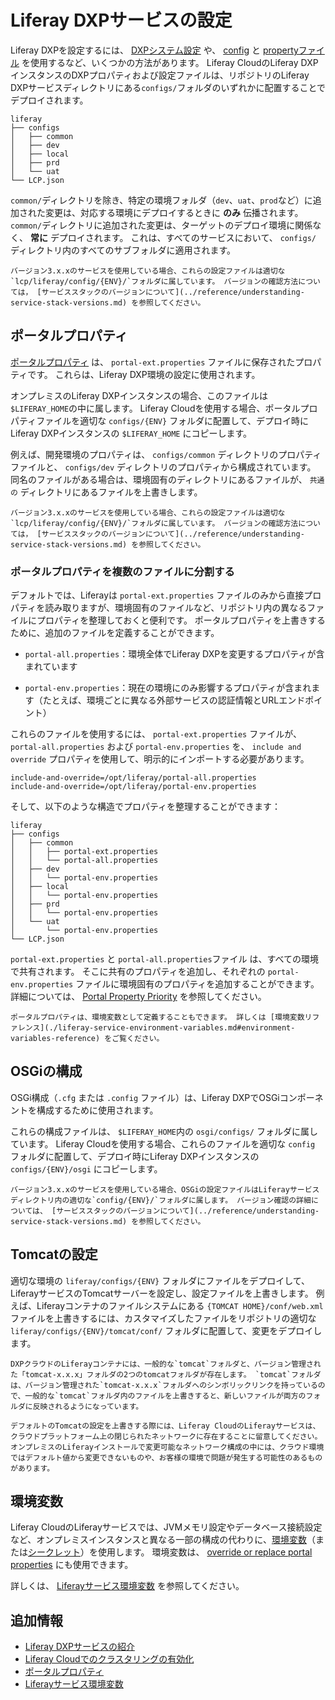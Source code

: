 # Liferay DXPサービスの設定　

Liferay DXPを設定するには、 [DXPシステム設定](https://learn.liferay.com/dxp/latest/ja/system-administration/configuring-liferay/system-settings.html) や、 [config](https://learn.liferay.com/dxp/latest/ja/system-administration/configuring-liferay/configuration-files-and-factories/using-configuration-files.html) と [propertyファイル](https://learn.liferay.com/dxp/latest/ja/installation-and-upgrades/reference/portal-properties.html) を使用するなど、いくつかの方法があります。 Liferay CloudのLiferay DXPインスタンスのDXPプロパティおよび設定ファイルは、リポジトリのLiferay DXPサービスディレクトリにある`configs/`フォルダのいずれかに配置することでデプロイされます。

```
liferay
├── configs
│   ├── common
│   ├── dev
│   ├── local
│   ├── prd
│   └── uat
└── LCP.json
```

`common/`ディレクトリを除き、特定の環境フォルダ（`dev`、`uat`、`prod`など）に追加された変更は、対応する環境にデプロイするときに **のみ** 伝播されます。 `common/`ディレクトリに追加された変更は、ターゲットのデプロイ環境に関係なく、 **常に** デプロイされます。 これは、すべてのサービスにおいて、 `configs/` ディレクトリ内のすべてのサブフォルダに適用されます。

```{note}
バージョン3.x.xのサービスを使用している場合、これらの設定ファイルは適切な`lcp/liferay/config/{ENV}/`フォルダに属しています。 バージョンの確認方法については， [サービススタックのバージョンについて](../reference/understanding-service-stack-versions.md) を参照してください。
```

## ポータルプロパティ

[ポータルプロパティ](https://learn.liferay.com/dxp/latest/ja/installation-and-upgrades/reference/portal-properties.html) は、 `portal-ext.properties` ファイルに保存されたプロパティです。 これらは、Liferay DXP環境の設定に使用されます。

オンプレミスのLiferay DXPインスタンスの場合、このファイルは `$LIFERAY_HOME`の中に属します。 Liferay Cloudを使用する場合、ポータルプロパティファイルを適切な `configs/{ENV}` フォルダに配置して、デプロイ時にLiferay DXPインスタンスの `$LIFERAY_HOME` にコピーします。

例えば、開発環境のプロパティは、 `configs/common` ディレクトリのプロパティファイルと、 `configs/dev` ディレクトリのプロパティから構成されています。 同名のファイルがある場合は、環境固有のディレクトリにあるファイルが、 `共通の` ディレクトリにあるファイルを上書きします。

```{note}
バージョン3.x.xのサービスを使用している場合、これらの設定ファイルは適切な`lcp/liferay/config/{ENV}/`フォルダに属しています。 バージョンの確認方法については， [サービススタックのバージョンについて](../reference/understanding-service-stack-versions.md) を参照してください。
```

### ポータルプロパティを複数のファイルに分割する

デフォルトでは、Liferayは `portal-ext.properties` ファイルのみから直接プロパティを読み取りますが、環境固有のファイルなど、リポジトリ内の異なるファイルにプロパティを整理しておくと便利です。 ポータルプロパティを上書きするために、追加のファイルを定義することができます。

* `portal-all.properties`：環境全体でLiferay DXPを変更するプロパティが含まれています

* `portal-env.properties`：現在の環境にのみ影響するプロパティが含まれます（たとえば、環境ごとに異なる外部サービスの認証情報とURLエンドポイント）

これらのファイルを使用するには、 `portal-ext.properties` ファイルが、 `portal-all.properties` および `portal-env.properties` を、 `include and override` プロパティを使用して、明示的にインポートする必要があります。

```
include-and-override=/opt/liferay/portal-all.properties
include-and-override=/opt/liferay/portal-env.properties
```

そして、以下のような構造でプロパティを整理することができます：

```
liferay
├── configs
│   ├── common
│   │   ├── portal-ext.properties
│   │   └── portal-all.properties
│   ├── dev
│   │   └── portal-env.properties
│   ├── local
│   │   └── portal-env.properties
│   ├── prd
│   │   └── portal-env.properties
│   └── uat
│       └── portal-env.properties
└── LCP.json
```

`portal-ext.properties` と `portal-all.properties`ファイル は、すべての環境で共有されます。 そこに共有のプロパティを追加し、それぞれの `portal-env.properties` ファイルに環境固有のプロパティを追加することができます。 詳細については、 [Portal Property Priority](https://learn.liferay.com/dxp/latest/ja/installation-and-upgrades/reference/portal-properties.html#portal-property-priority) を参照してください。

```{note}
ポータルプロパティは、環境変数として定義することもできます。 詳しくは [環境変数リファレンス](./liferay-service-environment-variables.md#environment-variables-reference) をご覧ください。
```

## OSGiの構成

OSGi構成（`.cfg` または `.config` ファイル）は、Liferay DXPでOSGiコンポーネントを構成するために使用されます。

これらの構成ファイルは、 `$LIFERAY_HOME`内の `osgi/configs/` フォルダに属しています。 Liferay Cloudを使用する場合、これらのファイルを適切な `config` フォルダに配置して、デプロイ時にLiferay DXPインスタンスの `configs/{ENV}/osgi` にコピーします。

```{note}
バージョン3.x.xのサービスを使用している場合、OSGiの設定ファイルはLiferayサービスディレクトリ内の適切な`config/{ENV}/`フォルダに属します。 バージョン確認の詳細については、 [サービススタックのバージョンについて](../reference/understanding-service-stack-versions.md) を参照してください。
```

## Tomcatの設定

適切な環境の `liferay/configs/{ENV}` フォルダにファイルをデプロイして、LiferayサービスのTomcatサーバーを設定し、設定ファイルを上書きします。 例えば、Liferayコンテナのファイルシステムにある `{TOMCAT HOME}/conf/web.xml` ファイルを上書きするには、カスタマイズしたファイルをリポジトリの適切な `liferay/configs/{ENV}/tomcat/conf/` フォルダに配置して、変更をデプロイします。

```{note}
DXPクラウドのLiferayコンテナには、一般的な`tomcat`フォルダと、バージョン管理された「tomcat-x.x.x」フォルダの2つのtomcatフォルダが存在します。 `tomcat`フォルダは、バージョン管理された`tomcat-x.x.x`フォルダへのシンボリックリンクを持っているので、一般的な`tomcat`フォルダ内のファイルを上書きすると、新しいファイルが両方のフォルダに反映されるようになっています。
```

```{warning}
デフォルトのTomcatの設定を上書きする際には、Liferay CloudのLiferayサービスは、クラウドプラットフォーム上の閉じられたネットワークに存在することに留意してください。 オンプレミスのLiferayインストールで変更可能なネットワーク構成の中には、クラウド環境ではデフォルト値から変更できないものや、お客様の環境で問題が発生する可能性のあるものがあります。
```

## 環境変数

Liferay CloudのLiferayサービスでは、JVMメモリ設定やデータベース接続設定など、オンプレミスインスタンスと異なる一部の構成の代わりに、[環境変数](../reference/defining-environment-variables.md)（または[シークレット](../infrastructure-and-operations/security/managing-secure-environment-variables-with-secrets.md)）を使用します。 環境変数は、 [override or replace portal properties](./liferay-service-environment-variables.md#overriding-portal-properties) にも使用できます。 

詳しくは、 [Liferayサービス環境変数](./liferay-service-environment-variables.md) を参照してください。



## 追加情報

* [Liferay DXPサービスの紹介](./introduction-to-the-liferay-dxp-service.md)
* [Liferay Cloudでのクラスタリングの有効化](./setting-up-clustering-in-dxp-cloud.md)
* [ポータルプロパティ](https://learn.liferay.com/dxp/latest/ja/installation-and-upgrades/reference/portal-properties.html)
* [Liferayサービス環境変数](./liferay-service-environment-variables.md)
